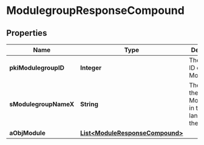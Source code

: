 

# ModulegroupResponseCompound

## Properties

Name | Type | Description | Notes
------------ | ------------- | ------------- | -------------
**pkiModulegroupID** | **Integer** | The unique ID of the Modulegroup | 
**sModulegroupNameX** | **String** | The name of the Modulegroup in the language of the requester | 
**aObjModule** | [**List&lt;ModuleResponseCompound&gt;**](ModuleResponseCompound.md) |  |  [optional]




